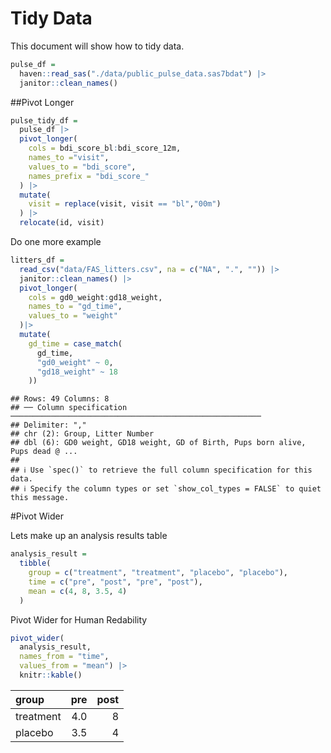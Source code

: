 Tidy Data
================

This document will show how to tidy data.

``` r
pulse_df = 
  haven::read_sas("./data/public_pulse_data.sas7bdat") |>
  janitor::clean_names()
```

\##Pivot Longer

``` r
pulse_tidy_df = 
  pulse_df |>
  pivot_longer(
    cols = bdi_score_bl:bdi_score_12m,
    names_to ="visit",
    values_to = "bdi_score",
    names_prefix = "bdi_score_"
  ) |> 
  mutate(
    visit = replace(visit, visit == "bl","00m")
  ) |> 
  relocate(id, visit)
```

Do one more example

``` r
litters_df = 
  read_csv("data/FAS_litters.csv", na = c("NA", ".", "")) |> 
  janitor::clean_names() |>
  pivot_longer(
    cols = gd0_weight:gd18_weight,
    names_to = "gd_time",
    values_to = "weight"
  )|> 
  mutate(
    gd_time = case_match(
      gd_time, 
      "gd0_weight" ~ 0,
      "gd18_weight" ~ 18
    ))
```

    ## Rows: 49 Columns: 8
    ## ── Column specification ────────────────────────────────────────────────────────
    ## Delimiter: ","
    ## chr (2): Group, Litter Number
    ## dbl (6): GD0 weight, GD18 weight, GD of Birth, Pups born alive, Pups dead @ ...
    ## 
    ## ℹ Use `spec()` to retrieve the full column specification for this data.
    ## ℹ Specify the column types or set `show_col_types = FALSE` to quiet this message.

\#Pivot Wider

Lets make up an analysis results table

``` r
analysis_result = 
  tibble(
    group = c("treatment", "treatment", "placebo", "placebo"),
    time = c("pre", "post", "pre", "post"),
    mean = c(4, 8, 3.5, 4)
  )
```

Pivot Wider for Human Redability

``` r
pivot_wider(
  analysis_result, 
  names_from = "time", 
  values_from = "mean") |> 
  knitr::kable()
```

| group     | pre | post |
|:----------|----:|-----:|
| treatment | 4.0 |    8 |
| placebo   | 3.5 |    4 |

